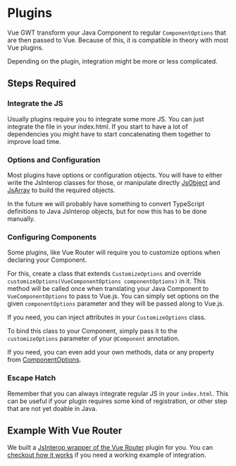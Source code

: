 # Plugins

Vue GWT transform your Java Component to regular `ComponentOptions` that are then passed to Vue.
Because of this, it is compatible in theory with most Vue plugins.

Depending on the plugin, integration might be more or less complicated.

## Steps Required

### Integrate the JS

Usually plugins require you to integrate some more JS.
You can just integrate the file in your index.html.
If you start to have a lot of dependencies you might have to start concatenating them together to improve load time.

### Options and Configuration

Most plugins have options or configuration objects.
You will have to either write the JsInterop classes for those, or manipulate directly [JsObject](../js-interop/README.md#js-object) and [JsArray](../js-interop/README.md#js-array) to build the required objects.

In the future we will probably have something to convert TypeScript definitions to Java JsInterop objects, but for now this has to be done manually.

### Configuring Components

Some plugins, like Vue Router will require you to customize options when declaring your Component.

For this, create a class that extends `CustomizeOptions` and override `customizeOptions(VueComponentOptions componentOptions)` in it.
This method will be called once when translating your Java Component to `VueComponentOptions` to pass to Vue.js.
You can simply set options on the given `componentOptions` parameter and they will be passed along to Vue.js.

If you need, you can inject attributes in your `CustomizeOptions` class.

To bind this class to your Component, simply pass it to the `customizeOptions` parameter of your `@Component` annotation.

If you need, you can even add your own methods, data or any property from [ComponentOptions](https://github.com/vuejs/vue/blob/dev/types/options.d.ts).

### Escape Hatch

Remember that you can always integrate regular JS in your `index.html`.
This can be useful if your plugin requires some kind of registration, or other step that are not yet doable in Java.

## Example With Vue Router

We built a [JsInterop wrapper of the Vue Router](routing.md) plugin for you.
You can [checkout how it works](https://github.com/Axellience/vue-router-gwt) if you need a working example of integration.